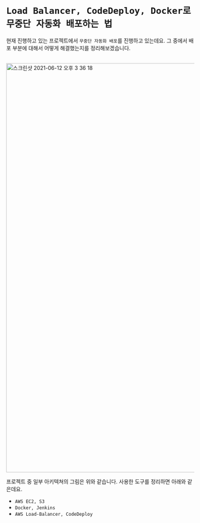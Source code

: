 # `Load Balancer, CodeDeploy, Docker로 무중단 자동화 배포하는 법`

현재 진행하고 있는 프로젝트에서 `무중단 자동화 배포`를 진행하고 있는데요. 그 중에서 배포 부분에 대해서 어떻게 해결했는지를 정리해보겠습니다.

<br>

<img width="1094" alt="스크린샷 2021-06-12 오후 3 36 18" src="https://user-images.githubusercontent.com/45676906/121767582-f5d5e980-cb93-11eb-89c6-7b255c8609b7.png">

프로젝트 중 일부 아키텍쳐의 그림은 위와 같습니다. 사용한 도구를 정리하면 아래와 같은데요. 

- `AWS EC2, S3`
- `Docker, Jenkins`
- `AWS Load-Balancer, CodeDeploy`

<br>

